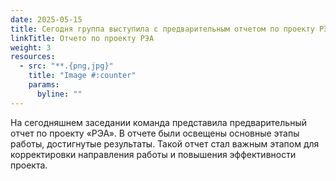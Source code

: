 ```yaml
---
date: 2025-05-15
title: Сегодня группа выступила с предварительным отчетом по проекту РЭА
linkTitle: Отчето по проекту РЭА
weight: 3
resources:
  - src: "**.{png,jpg}"
    title: "Image #:counter"
    params:
      byline: ""
---
```

На сегодняшнем заседании команда представила предварительный отчет по проекту «РЭА». В отчете были освещены основные этапы работы, достигнутые результаты. Такой отчет стал важным этапом для корректировки направления работы и повышения эффективности проекта.
